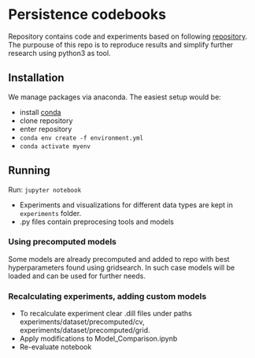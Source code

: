 # Persistence codebooks
Repository contains code and experiments based on following <a href="https://github.com/bziiuj/pcodebooks" target="_blank">repository</a>.
The purpouse of this repo is to reproduce results and simplify further research using python3 as tool.
## Installation
We manage packages via anaconda.
The easiest setup would be:
 - install <a href="https://docs.conda.io/projects/conda/en/latest/index.html" target="_blank">conda</a> 
 - clone repository
 - enter repository
 - `conda env create -f environment.yml`
 - `conda activate myenv`
 
 ## Running
 Run: `jupyter notebook`
 - Experiments and visualizations for different data types are kept in `experiments` folder.
 - .py files contain preprocesing tools and models

 ### Using precomputed models
 Some models are already precomputed and added to repo with best hyperparameters found using gridsearch.
 In such case models will be loaded and can be used for further needs.
 ### Recalculating experiments, adding custom models
 - To recalculate experiment clear .dill files under paths experiments/dataset/precomputed/cv, experiments/dataset/precomputed/grid.
 - Apply modifications to Model_Comparison.ipynb
 - Re-evaluate notebook
